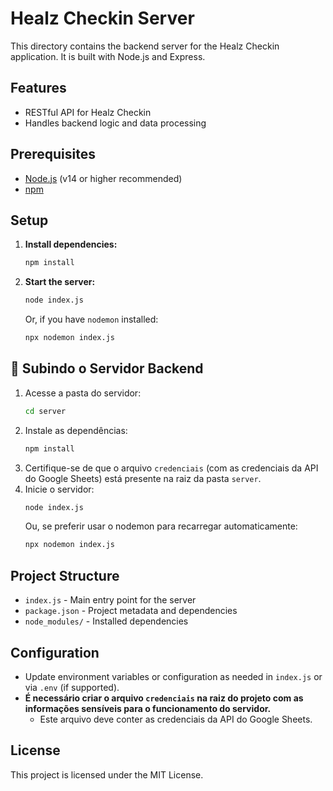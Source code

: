 # Healz Checkin Server

This directory contains the backend server for the Healz Checkin application. It is built with Node.js and Express.

## Features
- RESTful API for Healz Checkin
- Handles backend logic and data processing

## Prerequisites
- [Node.js](https://nodejs.org/) (v14 or higher recommended)
- [npm](https://www.npmjs.com/)

## Setup

1. **Install dependencies:**
   ```bash
   npm install
   ```

2. **Start the server:**
   ```bash
   node index.js
   ```
   Or, if you have `nodemon` installed:
   ```bash
   npx nodemon index.js
   ```

## 🚀 Subindo o Servidor Backend

1. Acesse a pasta do servidor:
   ```bash
   cd server
   ```
2. Instale as dependências:
   ```bash
   npm install
   ```
3. Certifique-se de que o arquivo `credenciais` (com as credenciais da API do Google Sheets) está presente na raiz da pasta `server`.
4. Inicie o servidor:
   ```bash
   node index.js
   ```
   Ou, se preferir usar o nodemon para recarregar automaticamente:
   ```bash
   npx nodemon index.js
   ```

## Project Structure
- `index.js` - Main entry point for the server
- `package.json` - Project metadata and dependencies
- `node_modules/` - Installed dependencies

## Configuration
- Update environment variables or configuration as needed in `index.js` or via `.env` (if supported).
- **É necessário criar o arquivo `credenciais` na raiz do projeto com as informações sensíveis para o funcionamento do servidor.**
  - Este arquivo deve conter as credenciais da API do Google Sheets.

## License
This project is licensed under the MIT License. 